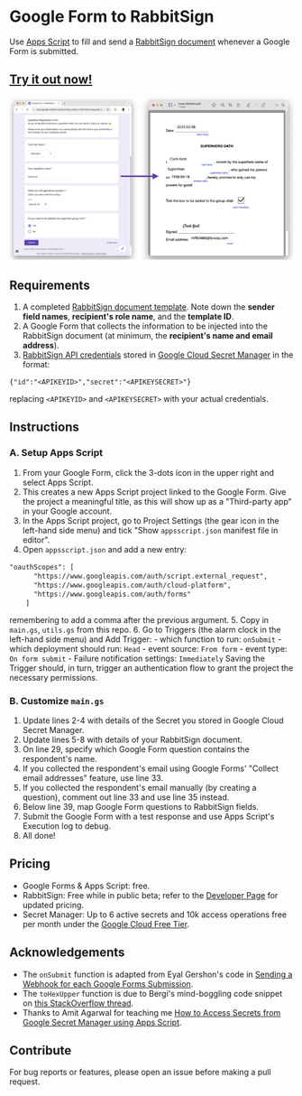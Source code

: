 # Google Form to RabbitSign

Use [Apps Script](https://developers.google.com/apps-script) to fill and send a [RabbitSign document](https://www.rabbitsign.com/faq.html#templates) whenever a Google Form is submitted.

## [Try it out now!](https://docs.google.com/forms/d/e/1FAIpQLSdRA_m0kYRXReUqKgqyRg-4TF9m3PDkR6jEJLbLIUoBw8ZLdg/viewform?usp=header)

![A side-by-side image showing a filled Google Form on the left and the generated, filled-up form on the right with matching form details.](https://raw.githubusercontent.com/scottleechua/googleform-to-rabbitsign/main/assets/header.jpeg)


## Requirements
1. A completed [RabbitSign document template](https://www.rabbitsign.com/faq.html#templates). Note down the **sender field names**, **recipient's role name**, and the **template ID**.
2. A Google Form that collects the information to be injected into the RabbitSign document (at minimum, the **recipient's name and email address**).
3. [RabbitSign API credentials](https://www.rabbitsign.com/developer.html) stored in [Google Cloud Secret Manager](https://cloud.google.com/security/products/secret-manager) in the format:

```
{"id":"<APIKEYID>","secret":"<APIKEYSECRET>"}
```
replacing `<APIKEYID>` and `<APIKEYSECRET>` with your actual credentials.

## Instructions

### A. Setup Apps Script
1. From your Google Form, click the 3-dots icon in the upper right and select Apps Script.
2. This creates a new Apps Script project linked to the Google Form. Give the project a meaningful title, as this will show up as a "Third-party app" in your Google account.
3. In the Apps Script project, go to Project Settings (the gear icon in the left-hand side menu) and tick "Show `appsscript.json` manifest file in editor".
4. Open `appsscript.json` and add a new entry:
```
"oauthScopes": [
      "https://www.googleapis.com/auth/script.external_request",
      "https://www.googleapis.com/auth/cloud-platform",
      "https://www.googleapis.com/auth/forms"
    ]
```
remembering to add a comma after the previous argument.
5. Copy in `main.gs`, `utils.gs` from this repo.
6. Go to Triggers (the alarm clock in the left-hand side menu) and Add Trigger:
    - which function to run: `onSubmit`
    - which deployment should run: `Head`
    - event source: `From form`
    - event type: `On form submit`
    - Failure notification settings: `Immediately`
Saving the Trigger should, in turn, trigger an authentication flow to grant the project the necessary permissions.

### B. Customize `main.gs`
1. Update lines 2-4 with details of the Secret you stored in Google Cloud Secret Manager.
2. Update lines 5-8 with details of your RabbitSign document.
3. On line 29, specify which Google Form question contains the respondent's name.
4. If you collected the respondent's email using Google Forms' "Collect email addresses" feature, use line 33.
5. If you collected the respondent's email manually (by creating a question), comment out line 33 and use line 35 instead.
6. Below line 39, map Google Form questions to RabbitSign fields.
7. Submit the Google Form with a test response and use Apps Script's Execution log to debug.
8. All done!

## Pricing
- Google Forms & Apps Script: free.
- RabbitSign: Free while in public beta; refer to the [Developer Page](https://www.rabbitsign.com/developer.html) for updated pricing.
- Secret Manager: Up to 6 active secrets and 10k access operations free per month under the [Google Cloud Free Tier](https://cloud.google.com/free/docs/free-cloud-features#secret-manager).

## Acknowledgements
- The `onSubmit` function is adapted from Eyal Gershon's code in [Sending a Webhook for each Google Forms Submission](https://medium.com/@eyalgershon/sending-a-webhook-for-each-google-forms-submission-a0e73f72b397).
- The `toHexUpper` function is due to Bergi's mind-boggling code snippet on [this StackOverflow thread](https://stackoverflow.com/questions/34309988/byte-array-to-hex-string-conversion-in-javascript).
- Thanks to Amit Agarwal for teaching me [How to Access Secrets from Google Secret Manager using Apps Script](https://www.labnol.org/google-secret-manager-240330).

## Contribute
For bug reports or features, please open an issue before making a pull request.
